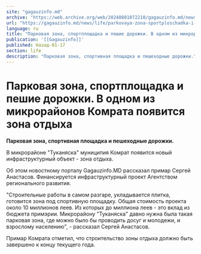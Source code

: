 ```yaml
---
site: "gagauzinfo.md"
archive: "https://web.archive.org/web/20240801072210/gagauzinfo.md/news/life/parkovaya-zona-sportploschadka-i-peshie-dorozhki-v-odnom-iz-mikroraionov-komrata-poyavitsya-zona-otdiha"
url: "https://gagauzinfo.md/news/life/parkovaya-zona-sportploschadka-i-peshie-dorozhki-v-odnom-iz-mikroraionov-komrata-poyavitsya-zona-otdiha"
language: ru
title: "Парковая зона, спортплощадка и пешие дорожки. В одном из микрорайонов Комрата появится зона отдыха"
publication: '[[Gagauzinfo]]'
published: Назад-01-17
section: life
description: "Парковая зона, спортивная площадка и пешеходные дорожки."
---
```


# Парковая зона, спортплощадка и пешие дорожки. В одном из микрорайонов Комрата появится зона отдыха

**Парковая зона, спортивная площадка и пешеходные дорожки.**

В микрорайоне "Туканяска" муниципия Комрат появится новый инфраструктурный объект - зона отдыха.

Об этом новостному порталу Gagauzinfo.MD рассказал примар Сергей Анастасов. Финансируется инфраструктурный проект Агентством регионального развития.

"Строительные работы в самом разгаре, укладывается плитка, готовится зона под спортивную площадку. Общая стоимость проекта около 10 миллионов леев. Из которых до миллиона леев - это вклад из бюджета примэрии. Микрорайону "Туканяска" давно нужна была такая парковая зона, где можно было бы проводить досуг и молодежи, и взрослому населению", - рассказал Сергей Анастасов.

Примар Комрата отметил, что строительство зоны отдыха должно быть завершено к концу текущего года.